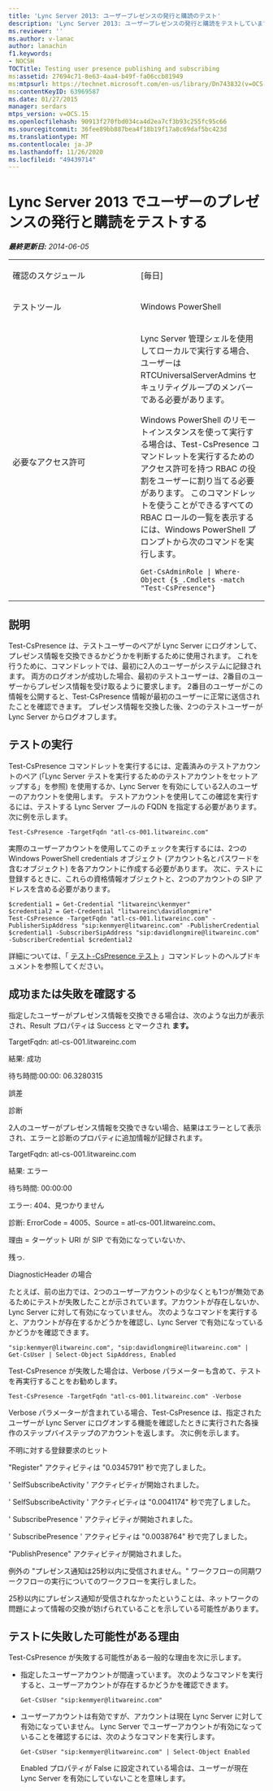 ```yaml
---
title: 'Lync Server 2013: ユーザープレゼンスの発行と購読のテスト'
description: 'Lync Server 2013: ユーザープレゼンスの発行と購読をテストしています。'
ms.reviewer: ''
ms.author: v-lanac
author: lanachin
f1.keywords:
- NOCSH
TOCTitle: Testing user presence publishing and subscribing
ms:assetid: 27694c71-8e63-4aa4-b49f-fa06ccb81949
ms:mtpsurl: https://technet.microsoft.com/en-us/library/Dn743832(v=OCS.15)
ms:contentKeyID: 63969587
ms.date: 01/27/2015
manager: serdars
mtps_version: v=OCS.15
ms.openlocfilehash: 90913f270fbd034ca4d2ea7cf3b93c255fc95c66
ms.sourcegitcommit: 36fee89bb887bea4f18b19f17a8c69daf5bc423d
ms.translationtype: MT
ms.contentlocale: ja-JP
ms.lasthandoff: 11/26/2020
ms.locfileid: "49439714"
---
```

# <a name="testing-user-presence-publishing-and-subscribing-in-lync-server-2013"></a>Lync Server 2013 でユーザーのプレゼンスの発行と購読をテストする

<div data-xmlns="http://www.w3.org/1999/xhtml">

<div class="topic" data-xmlns="http://www.w3.org/1999/xhtml" data-msxsl="urn:schemas-microsoft-com:xslt" data-cs="https://msdn.microsoft.com/">

<div data-asp="https://msdn2.microsoft.com/asp">



</div>

<div id="mainSection">

<div id="mainBody">

<span> </span>

_**最終更新日:** 2014-06-05_


<table>
<colgroup>
<col style="width: 50%" />
<col style="width: 50%" />
</colgroup>
<tbody>
<tr class="odd">
<td><p>確認のスケジュール</p></td>
<td><p>[毎日]</p></td>
</tr>
<tr class="even">
<td><p>テストツール</p></td>
<td><p>Windows PowerShell</p></td>
</tr>
<tr class="odd">
<td><p>必要なアクセス許可</p></td>
<td><p>Lync Server 管理シェルを使用してローカルで実行する場合、ユーザーは RTCUniversalServerAdmins セキュリティグループのメンバーである必要があります。</p>
<p>Windows PowerShell のリモートインスタンスを使って実行する場合は、Test-CsPresence コマンドレットを実行するためのアクセス許可を持つ RBAC の役割をユーザーに割り当てる必要があります。 このコマンドレットを使うことができるすべての RBAC ロールの一覧を表示するには、Windows PowerShell プロンプトから次のコマンドを実行します。</p>
<pre><code>Get-CsAdminRole | Where-Object {$_.Cmdlets -match &quot;Test-CsPresence&quot;}</code></pre></td>
</tr>
</tbody>
</table>


<div>

## <a name="description"></a>説明

Test-CsPresence は、テストユーザーのペアが Lync Server にログオンして、プレゼンス情報を交換できるかどうかを判断するために使用されます。 これを行うために、コマンドレットでは、最初に2人のユーザーがシステムに記録されます。 両方のログオンが成功した場合、最初のテストユーザーは、2番目のユーザーからプレゼンス情報を受け取るように要求します。 2番目のユーザーがこの情報を公開すると、Test-CsPresence 情報が最初のユーザーに正常に送信されたことを確認できます。 プレゼンス情報を交換した後、2つのテストユーザーが Lync Server からログオフします。

</div>

<div>

## <a name="running-the-test"></a>テストの実行

Test-CsPresence コマンドレットを実行するには、定義済みのテストアカウントのペア (「Lync Server テストを実行するためのテストアカウントをセットアップする」を参照) を使用するか、Lync Server を有効にしている2人のユーザーのアカウントを使用します。 テストアカウントを使用してこの確認を実行するには、テストする Lync Server プールの FQDN を指定する必要があります。 次に例を示します。

    Test-CsPresence -TargetFqdn "atl-cs-001.litwareinc.com"

実際のユーザーアカウントを使用してこのチェックを実行するには、2つの Windows PowerShell credentials オブジェクト (アカウント名とパスワードを含むオブジェクト) を各アカウントに作成する必要があります。 次に、テストに登録するときに、これらの資格情報オブジェクトと、2つのアカウントの SIP アドレスを含める必要があります。

    $credential1 = Get-Credential "litwareinc\kenmyer"
    $credential2 = Get-Credential "litwareinc\davidlongmire"
    Test-CsPresence -TargetFqdn "atl-cs-001.litwareinc.com" -PublisherSipAddress "sip:kenmyer@litwareinc.com" -PublisherCredential $credential1 -SubscriberSipAddress "sip:davidlongmire@litwareinc.com" -SubscriberCredential $credential2

詳細については、「 [テスト-CsPresence テスト](https://docs.microsoft.com/powershell/module/skype/Test-CsPresence) 」コマンドレットのヘルプドキュメントを参照してください。

</div>

<div>

## <a name="determining-success-or-failure"></a>成功または失敗を確認する

指定したユーザーがプレゼンス情報を交換できる場合は、次のような出力が表示され、Result プロパティは Success とマークされ **ます。**

TargetFqdn: atl-cs-001.litwareinc.com

結果: 成功

待ち時間:00:00: 06.3280315

誤差

診断

2人のユーザーがプレゼンス情報を交換できない場合、結果はエラーとして表示され、エラーと診断のプロパティに追加情報が記録されます。

TargetFqdn: atl-cs-001.litwareinc.com

結果: エラー

待ち時間: 00:00:00

エラー: 404、見つかりません

診断: ErrorCode = 4005、Source = atl-cs-001.litwareinc.com、

理由 = ターゲット URI が SIP で有効になっていないか、

残っ.

DiagnosticHeader の場合

たとえば、前の出力では、2つのユーザーアカウントの少なくとも1つが無効であるためにテストが失敗したことが示されています。アカウントが存在しないか、Lync Server に対して有効になっていません。 次のようなコマンドを実行すると、アカウントが存在するかどうかを確認し、Lync Server で有効になっているかどうかを確認できます。

    "sip:kenmyer@litwareinc.com", "sip:davidlongmire@litwareinc.com" | Get-CsUser | Select-Object SipAddress, Enabled

Test-CsPresence が失敗した場合は、Verbose パラメーターも含めて、テストを再実行することをお勧めします。

    Test-CsPresence -TargetFqdn "atl-cs-001.litwareinc.com" -Verbose

Verbose パラメーターが含まれている場合、Test-CsPresence は、指定されたユーザーが Lync Server にログオンする機能を確認したときに実行された各操作のステップバイステップのアカウントを返します。 次に例を示します。

不明に対する登録要求のヒット

"Register" アクティビティは "0.0345791" 秒で完了しました。

' SelfSubscribeActivity ' アクティビティが開始されました。

' SelfSubscribeActivity ' アクティビティは "0.0041174" 秒で完了しました。

' SubscribePresence ' アクティビティが開始されました。

' SubscribePresence ' アクティビティは "0.0038764" 秒で完了しました。

"PublishPresence" アクティビティが開始されました。

例外の "プレゼンス通知は25秒以内に受信されません。" ワークフローの同期ワークフローの実行についてのワークフローを実行しました。

25秒以内にプレゼンス通知が受信されなかったということは、ネットワークの問題によって情報の交換が妨げられていることを示している可能性があります。

</div>

<div>

## <a name="reasons-why-the-test-might-have-failed"></a>テストに失敗した可能性がある理由

Test-CsPresence が失敗する可能性がある一般的な理由を次に示します。

  - 指定したユーザーアカウントが間違っています。 次のようなコマンドを実行すると、ユーザーアカウントが存在するかどうかを確認できます。
    
        Get-CsUser "sip:kenmyer@litwareinc.com"

  - ユーザーアカウントは有効ですが、アカウントは現在 Lync Server に対して有効になっていません。 Lync Server でユーザーアカウントが有効になっていることを確認するには、次のようなコマンドを実行します。
    
        Get-CsUser "sip:kenmyer@litwareinc.com" | Select-Object Enabled
    
    Enabled プロパティが False に設定されている場合は、ユーザーが現在 Lync Server を有効にしていないことを意味します。

</div>

</div>

<span> </span>

</div>

</div>

</div>

